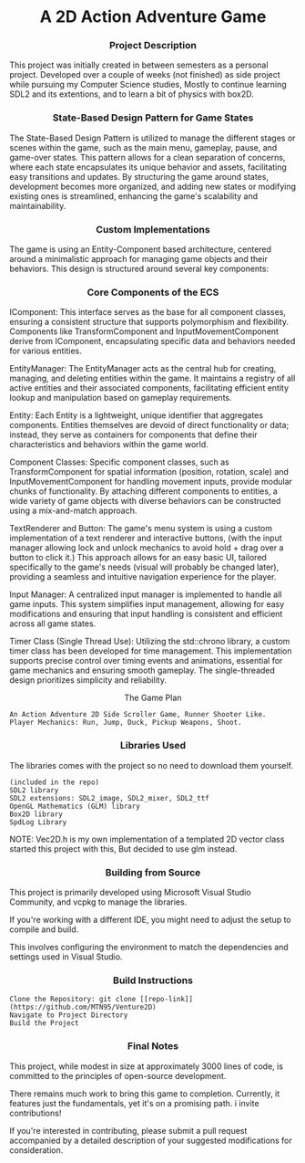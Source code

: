 # <div align="center">A 2D Action Adventure Game</div>

### <div align="center">Project Description</div>
   
This project was initially created in between semesters as a personal project.
Developed over a couple of weeks (not finished) as side project while pursuing my Computer Science studies,
Mostly to continue learning SDL2 and its extentions, and to learn a bit of physics with box2D.

### <div align="center">State-Based Design Pattern for Game States</div>

The State-Based Design Pattern is utilized to manage the different stages or scenes within the game, such as the main menu, gameplay, pause, and game-over states. This pattern allows for a clean separation of concerns, where each state encapsulates its unique behavior and assets, facilitating easy transitions and updates. By structuring the game around states, development becomes more organized, and adding new states or modifying existing ones is streamlined, enhancing the game's scalability and maintainability.

### <div align="center">Custom Implementations</div>

The game is using an Entity-Component based architecture, centered around a minimalistic approach for managing game objects and their behaviors. 
This design is structured around several key components:

### <div align="center">Core Components of the ECS</div>

IComponent: This interface serves as the base for all component classes, ensuring a consistent structure that supports polymorphism and flexibility. Components like TransformComponent and InputMovementComponent derive from IComponent, encapsulating specific data and behaviors needed for various entities.

EntityManager: The EntityManager acts as the central hub for creating, managing, and deleting entities within the game. It maintains a registry of all active entities and their associated components, facilitating efficient entity lookup and manipulation based on gameplay requirements.

Entity: Each Entity is a lightweight, unique identifier that aggregates components. Entities themselves are devoid of direct functionality or data; instead, they serve as containers for components that define their characteristics and behaviors within the game world.

Component Classes: Specific component classes, such as TransformComponent for spatial information (position, rotation, scale) and InputMovementComponent for handling movement inputs, provide modular chunks of functionality. By attaching different components to entities, a wide variety of game objects with diverse behaviors can be constructed using a mix-and-match approach.

TextRenderer and Button: The game's menu system is using a custom implementation of a text renderer and interactive buttons, (with the input manager allowing lock and unlock mechanics to avoid hold + drag over a button to click it.) 
This approach allows for an easy basic UI, tailored specifically to the game's needs (visual will probably be changed later), providing a seamless and intuitive navigation experience for the player.

Input Manager: A centralized input manager is implemented to handle all game inputs. This system simplifies input management, allowing for easy modifications and ensuring that input handling is consistent and efficient across all game states.

Timer Class (Single Thread Use): Utilizing the std::chrono library, a custom timer class has been developed for time management. This implementation supports precise control over timing events and animations, essential for game mechanics and ensuring smooth gameplay. The single-threaded design prioritizes simplicity and reliability.
    
<div align="center">    
The Game Plan
</div>

    An Action Adventure 2D Side Scroller Game, Runner Shooter Like. 
    Player Mechanics: Run, Jump, Duck, Pickup Weapons, Shoot.


### <div align="center">Libraries Used</div>

The libraries comes with the project so no need to download them yourself.


    (included in the repo)
    SDL2 library
    SDL2 extensions: SDL2_image, SDL2_mixer, SDL2_ttf
    OpenGL Mathematics (GLM) library 
    Box2D library
    SpdLog Library

NOTE: Vec2D.h is my own implementation of a templated 2D vector class started this project with this,
But decided to use glm instead.

### <div align="center">Building from Source</div>


This project is primarily developed using Microsoft Visual Studio Community, and vcpkg to manage the libraries.

If you're working with a different IDE, you might need to adjust the setup to compile and build. 

This involves configuring the environment to match the dependencies and settings used in Visual Studio.


### <div align="center">Build Instructions</div>

    Clone the Repository: git clone [[repo-link]](https://github.com/MTN95/Venture2D)
    Navigate to Project Directory
    Build the Project

### <div align="center">Final Notes</div>

This project, while modest in size at approximately 3000 lines of code, is committed to the principles of open-source development.

There remains much work to bring this game to completion. Currently, it features just the fundamentals, yet it's on a promising path. i invite contributions!

If you're interested in contributing, please submit a pull request accompanied by a detailed description of your suggested modifications for consideration.
